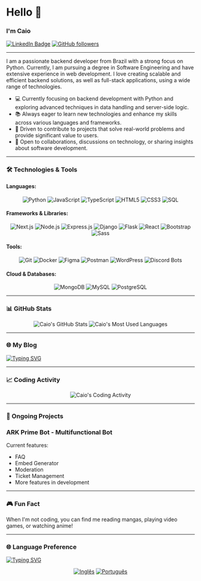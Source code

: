 # Hello 👋

### I'm Caio

[![LinkedIn Badge](https://img.shields.io/badge/LinkedIn-0077B5?style=for-the-badge&logo=linkedin&logoColor=white)](https://www.linkedin.com/in/caio-le%C3%A3o-47273a285/)
[![GitHub followers](https://img.shields.io/github/followers/CaioCoderOne?label=Follow&style=for-the-badge&logo=github)](https://github.com/CaioCoderOne)

---

I am a passionate backend developer from Brazil with a strong focus on Python. Currently, I am pursuing a degree in Software Engineering and have extensive experience in web development. I love creating scalable and efficient backend solutions, as well as full-stack applications, using a wide range of technologies.

- 💻 Currently focusing on backend development with Python and exploring advanced techniques in data handling and server-side logic.
- 📚 Always eager to learn new technologies and enhance my skills across various languages and frameworks.
- 🎯 Driven to contribute to projects that solve real-world problems and provide significant value to users.
- 🤝 Open to collaborations, discussions on technology, or sharing insights about software development.

---

### 🛠️ Technologies & Tools

#### Languages:
<div align="center">
  <img src="https://img.shields.io/badge/Python-3776AB?style=for-the-badge&logo=python&logoColor=white" alt="Python"/>
  <img src="https://img.shields.io/badge/JavaScript-F7DF1E?style=for-the-badge&logo=javascript&logoColor=black" alt="JavaScript"/>
  <img src="https://img.shields.io/badge/TypeScript-3178C6?style=for-the-badge&logo=typescript&logoColor=white" alt="TypeScript"/>
  <img src="https://img.shields.io/badge/HTML5-E34F26?style=for-the-badge&logo=html5&logoColor=white" alt="HTML5"/>
  <img src="https://img.shields.io/badge/CSS3-1572B6?style=for-the-badge&logo=css3&logoColor=white" alt="CSS3"/>
  <img src="https://img.shields.io/badge/SQL-4479A1?style=for-the-badge&logo=sqlite&logoColor=white" alt="SQL"/>
</div>

#### Frameworks & Libraries:
<div align="center">
  <img src="https://img.shields.io/badge/Next.js-000000?style=for-the-badge&logo=nextdotjs&logoColor=white" alt="Next.js"/>
  <img src="https://img.shields.io/badge/Node.js-339933?style=for-the-badge&logo=nodedotjs&logoColor=white" alt="Node.js"/>
  <img src="https://img.shields.io/badge/Express.js-404D59?style=for-the-badge&logo=express&logoColor=white" alt="Express.js"/>
  <img src="https://img.shields.io/badge/Django-092E20?style=for-the-badge&logo=django&logoColor=white" alt="Django"/>
  <img src="https://img.shields.io/badge/Flask-000000?style=for-the-badge&logo=flask&logoColor=white" alt="Flask"/>
  <img src="https://img.shields.io/badge/React-61DAFB?style=for-the-badge&logo=react&logoColor=black" alt="React"/>
  <img src="https://img.shields.io/badge/Bootstrap-7952B3?style=for-the-badge&logo=bootstrap&logoColor=white" alt="Bootstrap"/>
  <img src="https://img.shields.io/badge/Sass-CC6699?style=for-the-badge&logo=sass&logoColor=white" alt="Sass"/>
</div>

#### Tools:
<div align="center">
  <img src="https://img.shields.io/badge/Git-F05032?style=for-the-badge&logo=git&logoColor=white" alt="Git"/>
  <img src="https://img.shields.io/badge/Docker-2496ED?style=for-the-badge&logo=docker&logoColor=white" alt="Docker"/>
  <img src="https://img.shields.io/badge/Figma-F24E1E?style=for-the-badge&logo=figma&logoColor=white" alt="Figma"/>
  <img src="https://img.shields.io/badge/Postman-FF6C37?style=for-the-badge&logo=postman&logoColor=white" alt="Postman"/>
  <img src="https://img.shields.io/badge/WordPress-21759B?style=for-the-badge&logo=wordpress&logoColor=white" alt="WordPress"/>
  <img src="https://img.shields.io/badge/Discord Bots-7289DA?style=for-the-badge&logo=discord&logoColor=white" alt="Discord Bots"/>
</div>

#### Cloud & Databases:
<div align="center">
  <img src="https://img.shields.io/badge/MongoDB-47A248?style=for-the-badge&logo=mongodb&logoColor=white" alt="MongoDB"/>
  <img src="https://img.shields.io/badge/MySQL-4479A1?style=for-the-badge&logo=mysql&logoColor=white" alt="MySQL"/>
  <img src="https://img.shields.io/badge/PostgreSQL-336791?style=for-the-badge&logo=postgresql&logoColor=white" alt="PostgreSQL"/>
</div>

---

### 📊 GitHub Stats

<div align="center">
  <img src="https://github-readme-stats.vercel.app/api?username=CaioCoderOne&show_icons=true&theme=dark&count_private=true" alt="Caio's GitHub Stats"/>
  <img src="https://github-readme-stats.vercel.app/api/top-langs/?username=CaioCoderOne&layout=compact&theme=dark" alt="Caio's Most Used Languages"/>
</div>

---

### 🌐 My Blog

[![Typing SVG](https://readme-typing-svg.demolab.com/?lines=Under+Construction&center=true&width=1000&duration=10000)](https://git.io/typing-svg)

---

### 📈 Coding Activity

<div align="center">
  <img src="https://github-readme-streak-stats.herokuapp.com/?user=CaioCoderOne&theme=dark" alt="Caio's Coding Activity"/>
</div>

---

### 🚧 Ongoing Projects

### ARK Prime Bot - Multifunctional Bot

Current features:
- FAQ
- Embed Generator
- Moderation
- Ticket Management
- More features in development

---

### 🎮 Fun Fact

When I'm not coding, you can find me reading mangas, playing video games, or watching anime!

---

### 🌐 Language Preference

[![Typing SVG](https://readme-typing-svg.demolab.com/?lines=Not+your+preferred+language?+Change+it+here&center=true&width=1000&duration=20000)](https://git.io/typing-svg)

<div align="center">
  <a href="https://github.com/CaioCoderOne/Home/blob/main/README.md"><img src="https://img.shields.io/badge/-Inglês-3C3B6E?style=for-the-badge&logo=google-translate&logoColor=FFFFFF" alt="Inglês"/></a>
  <a href="https://github.com/CaioCoderOne/Home/blob/main/README.pt.md"><img src="https://img.shields.io/badge/-Português-009739?style=for-the-badge&logo=google-translate&logoColor=FFFFFF" alt="Português"/></a>
</div>
